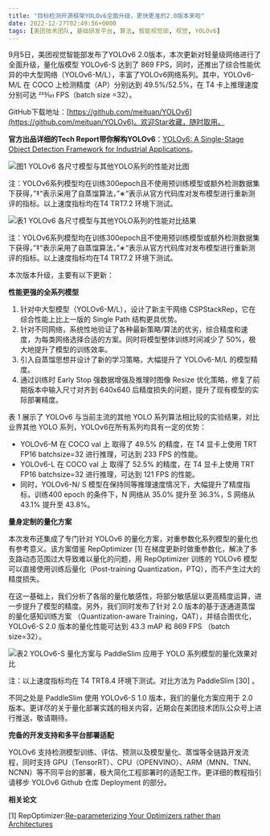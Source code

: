 ```yaml
---
title: "目标检测开源框架YOLOv6全面升级，更快更准的2.0版本来啦"
date: 2022-12-27T02:49:56+0000
tags: [美团技术团队, 基础研发平台, 算法, 智能视觉部, 视觉, YOLOv6]
---
```


9月5日，美团视觉智能部发布了YOLOv6 2.0版本，本次更新对轻量级网络进行了全面升级，量化版模型 YOLOv6\-S 达到了 869 FPS，同时，还推出了综合性能优异的中大型网络（YOLOv6\-M/L），丰富了YOLOv6网络系列。其中，YOLOv6\-M/L 在 COCO 上检测精度（AP）分别达到 49.5%/52.5%，在 T4 卡上推理速度分别可达 233⁄121 FPS（batch size =32）。


GitHub下载地址：[https://github.com/meituan/YOLOv6](https://github.com/meituan/YOLOv6)。欢迎Star收藏，随时取用。



**官方出品详细的Tech Report带你解构YOLOv6**：[YOLOv6: A Single\-Stage Object Detection Framework for Industrial Applications](https://arxiv.org/abs/2209.02976)。



![图1 YOLOv6 各尺寸模型与其他YOLO系列的性能对比图](https://p0.meituan.net/travelcube/15886abdda3d653a7a403667b7dfe7bc174369.png)



注：YOLOv6系列模型均在训练300epoch且不使用预训练模型或额外检测数据集下获得，”‡“表示采用了自蒸馏算法，”∗“表示从官方代码库对发布模型进行重新测评的指标。以上速度指标均在T4 TRT7.2 环境下测试。



![表1 YOLOv6 各尺寸模型与其他YOLO系列的性能对比结果](https://p0.meituan.net/travelcube/a51d1e9f0d159f2b32ac1a703c9615f1352637.png)



注：YOLOv6系列模型均在训练300epoch且不使用预训练模型或额外检测数据集下获得，”‡“表示采用了自蒸馏算法，”∗“表示从官方代码库对发布模型进行重新测评的指标。以上速度指标均在T4 TRT7.2 环境下测试。



本次版本升级，主要有以下更新：



**性能更强的全系列模型**



1. 针对中大型模型（YOLOv6\-M/L），设计了新主干网络 CSPStackRep，它在综合性能上比上一版的 Single Path 结构更具优势。
2. 针对不同网络，系统性地验证了各种最新策略/算法的优劣，综合精度和速度，为每类网络选择合适的方案。同时将模型整体训练时间减少了 50%，极大地提升了模型的训练效率。
3. 引入自蒸馏思想并设计了新的学习策略，大幅提升了 YOLOv6\-M/L 的模型精度。
4. 通过训练时 Early Stop 强数据增强及推理时图像 Resize 优化策略，修复了前期版本中输入尺寸对齐到 640x640 后精度损失的问题，提升了现有模型的实际部署精度。


表 1 展示了 YOLOv6 与当前主流的其他 YOLO 系列算法相比较的实验结果，对比业界其他 YOLO 系列，YOLOv6在所有系列均具有一定的优势：



* YOLOv6\-M 在 COCO val 上 取得了 49.5% 的精度，在 T4 显卡上使用 TRT FP16 batchsize=32 进行推理，可达到 233 FPS 的性能。
* YOLOv6\-L 在 COCO val 上 取得了 52.5% 的精度，在 T4 显卡上使用 TRT FP16 batchsize=32 进行推理，可达到 121 FPS 的性能。
* 同时，YOLOv6\-N/ S 模型在保持同等推理速度情况下，大幅提升了精度指标，训练400 epoch 的条件下，N 网络从 35.0% 提升至 36.3%，S 网络从 43.1% 提升至 43.8%。


**量身定制的量化方案**



本次发布还集成了专门针对 YOLOv6 的量化方案，对重参数化系列模型的量化也有参考意义。该方案借鉴 RepOptimizer \[1\] 在梯度更新时做重参数化，解决了多支路动态范围过大导致难以量化的问题，用 RepOptimizer 训练的 YOLOv6 模型可以直接使用训练后量化（Post\-training Quantization，PTQ），而不产生过大的精度损失。



在这一基础上，我们分析了各层的量化敏感性，将部分敏感层以更高精度运算，进一步提升了模型的精度。另外，我们同时发布了针对 2.0 版本的基于逐通道蒸馏的量化感知训练方案 （Quantization\-aware Training，QAT），并结合图优化，YOLOv6\-S 2.0 版本的量化性能可达到 43.3 mAP 和 869 FPS （batch size=32）。



![表2 YOLOv6-S 量化方案与 PaddleSlim 应用于 YOLO 系列模型的量化效果对比](https://p1.meituan.net/travelcube/ae132369bf7224e27304b2ee66f34866280600.png)



注：以上速度指标均在 T4 TRT8.4 环境下测试。对比方法为 PaddleSlim \[30\] 。



不同之处是 PaddleSlim 使用 YOLOv6\-S 1.0 版本，我们的量化方案应用于 2.0 版本。更详尽的关于量化部署实践的相关内容，近期会在美团技术团队公众号上进行推送，敬请期待。



**完备的开发支持和多平台部署适配**



YOLOv6 支持检测模型训练、评估、预测以及模型量化、蒸馏等全链路开发流程，同时支持 GPU（TensorRT）、CPU（OPENVINO）、ARM（MNN、TNN、NCNN）等不同平台的部署，极大简化工程部署时的适配工作。更详细的教程指引请移步 YOLOv6 Github 仓库 Deployment 的部分。



**相关论文**



\[1\] RepOptimizer:[Re\-parameterizing Your Optimizers rather than Architectures](https://arxiv.org/abs/2205.15242)





